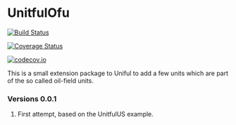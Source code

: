 # UnitfulOfu

[![Build Status](https://travis-ci.org/BottomHoleAssemblyAnalysis/UnitfulOfu.jl.svg?branch=master)](https://travis-ci.org/BottomHoleAssemblyAnalysis/UnitfulOfu.jl)

[![Coverage Status](https://coveralls.io/repos/BottomHoleAssemblyAnalysis/UnitfulOfu.jl/badge.svg?branch=master&service=github)](https://coveralls.io/github/BottomHoleAssemblyAnalysis/UnitfulOfu.jl?branch=master)

[![codecov.io](http://codecov.io/github/BottomHoleAssemblyAnalysis/UnitfulOfu.jl/coverage.svg?branch=master)](http://codecov.io/github/BottomHoleAssemblyAnalysis/UnitfulOfu.jl?branch=master)

This is a small extension package to Uniful to add a few units which are part of the so called oil-field units.

### Versions 0.0.1

1. First attempt, based on the UnitfulUS example.